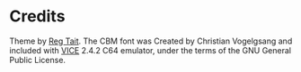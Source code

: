 # Credits

Theme by [Reg Tait](http://regmtait.co.uk). The CBM font was Created by Christian Vogelgsang and included with [VICE](http://sourceforge.net/projects/vice-emu/) 2.4.2 C64 emulator, under the terms of the GNU General Public License.